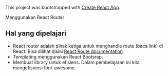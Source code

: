 This project was bootstrapped with [Create React App](https://github.com/facebook/create-react-app).

Menggunakan React Router

## Hal yang dipelajari
 - React router adalah pihak ketiga untuk menghandle route (baca link) di React. Bisa dilihat disini
   [React Route documentation](https://reacttraining.com/react-router/web/guides/quick-start)
 - Templating menggunakan React Bootsrap.
 - Membuat library untuk efisiens. Dalam pembelajaran ini kita mengefisiensi font-awesome.